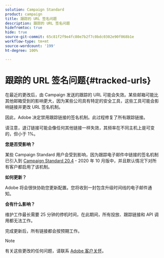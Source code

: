 ```yaml
---
solution: Campaign Standard
product: campaign
title: 跟踪的 URL 签名问题
description: 跟踪的 URL 签名问题
hidefromtoc: true
hide: true
source-git-commit: 65c81f2f9e4fc80e7b2f7c0bdc0302e90f068b1e
workflow-type: tm+mt
source-wordcount: '199'
ht-degree: 100%

---
```



# 跟踪的 URL 签名问题{#tracked-urls}

在最近的更改后，由 Campaign 发送的跟踪的 URL 可能会失效。某些邮箱可能比其他邮箱受到的影响更大，因为某些公司具有特定的安全工具，这些工具可能会影响链接并更改 URL 签名机制。

因此，Adobe 决定禁用跟踪链接的签名机制。此过程修复了所有跟踪链接。

请注意，退订链接可能会像任何其他链接一样失效，其频率在不同主机上是可变的，但小于 1%。

**您是否受影响？**

某些 Campaign Standard 用户会受到影响，因为跟踪电子邮件中链接的签名机制已引入到 [Campaign Standard 20.4](release-notes-2020.md#release-20-4---october-2020) - 2020 年 10 月版中，并且默认情况下对所有客户都启用了该机制。

**如何更新？**

Adobe 将会很快协助您更新配置。您将收到一封包含升级时间线的电子邮件通知。

**会有什么影响？**

维护工作最长需要 25 分钟的停机时间，在此期间，所有投放、跟踪链接和 API 调用都无法工作。

完成更新后，所有链接都会按预期工作。

>[!NOTE]
>
>有关这些更改的任何问题，请联系 [Adobe 客户关怀](https://helpx.adobe.com/cn/enterprise/admin-guide.html/enterprise/using/support-for-experience-cloud.ug.html)。

